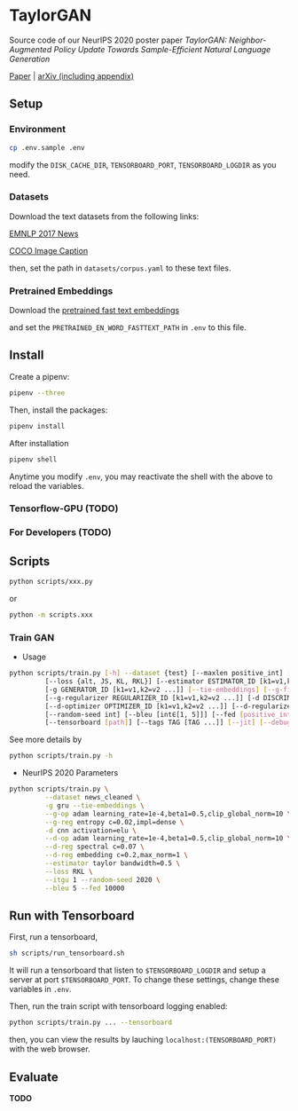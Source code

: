 # TaylorGAN

Source code of our NeurIPS 2020 poster paper *TaylorGAN: Neighbor-Augmented Policy Update Towards Sample-Efficient Natural Language Generation*

[Paper](https://neurips.cc/virtual/2020/public/poster_e1fc9c082df6cfff8cbcfff2b5a722ef.html) | [arXiv (including appendix)](https://arxiv.org/abs/2011.13527)

## Setup

### Environment

```bash
cp .env.sample .env
```

modify the `DISK_CACHE_DIR`, `TENSORBOARD_PORT`, `TENSORBOARD_LOGDIR` as you need.

### Datasets

Download the text datasets from the following links:

[EMNLP 2017 News](https://github.com/pclucas14/GansFallingShort/tree/master/real_data_experiments/data/news)

[COCO Image Caption](https://github.com/pclucas14/GansFallingShort/tree/master/real_data_experiments/data/coco)

then, set the path in `datasets/corpus.yaml` to these text files.

### Pretrained Embeddings

Download the [pretrained fast text embeddings](https://drive.google.com/file/d/1w4AXIWYAukPbs7CQrH7_gxxpToSaecp1/view?usp=sharing)

and set the `PRETRAINED_EN_WORD_FASTTEXT_PATH` in `.env` to this file.

## Install

Create a pipenv:

```bash
pipenv --three
```

Then, install the packages:

```bash
pipenv install
```

After installation

```bash
pipenv shell
```

Anytime you modify `.env`, you may reactivate the shell with the above to reload the variables.

### Tensorflow-GPU (**TODO**)

### For Developers (**TODO**)

## Scripts

```bash
python scripts/xxx.py
```

or

```bash
python -m scripts.xxx
```

### Train GAN

- Usage

```bash
python scripts/train.py [-h] --dataset {test} [--maxlen positive_int] [--vocab_size positive_int]
         [--loss {alt, JS, KL, RKL}] [--estimator ESTIMATOR_ID [k1=v1,k2=v2 ...]] [--d-steps int]
         [-g GENERATOR_ID [k1=v1,k2=v2 ...]] [--tie-embeddings] [--g-fix-embeddings] [--g-optimizer OPTIMIZER_ID [k1=v1,k2=v2 ...]]
         [--g-regularizer REGULARIZER_ID [k1=v1,k2=v2 ...]] [-d DISCRIMINATOR_ID [k1=v1,k2=v2 ...]] [--d-fix-embeddings]
         [--d-optimizer OPTIMIZER_ID [k1=v1,k2=v2 ...]] [--d-regularizer REGULARIZER_ID [k1=v1,k2=v2 ...]] [--epochs int] [--batch-size int]
         [--random-seed int] [--bleu [int∈[1, 5]]] [--fed [positive_int]] [--checkpoint-root path] [--serving-root path] [--save-period int]
         [--tensorboard [path]] [--tags TAG [TAG ...]] [--jit] [--debug] [--profile [path]]
```

See more details by

```bash
python scripts/train.py -h
```

- NeurIPS 2020 Parameters

```bash
python scripts/train.py \
         --dataset news_cleaned \
         -g gru --tie-embeddings \
         --g-op adam learning_rate=1e-4,beta1=0.5,clip_global_norm=10 \
         --g-reg entropy c=0.02,impl=dense \
         -d cnn activation=elu \
         --d-op adam learning_rate=1e-4,beta1=0.5,clip_global_norm=10 \
         --d-reg spectral c=0.07 \
         --d-reg embedding c=0.2,max_norm=1 \
         --estimator taylor bandwidth=0.5 \
         --loss RKL \
         --itgu 1 --random-seed 2020 \
         --bleu 5 --fed 10000
```

## Run with Tensorboard

First, run a tensorboard,

```sh
sh scripts/run_tensorboard.sh
```

It will run a tensorboard that listen to `$TENSORBOARD_LOGDIR` and setup a server at port `$TENSORBOARD_PORT`. To change these settings, change these variables in `.env`.

Then, run the train script with tensorboard logging enabled:

```bash
python scripts/train.py ... --tensorboard
```

then, you can view the results by lauching `localhost:(TENSORBOARD_PORT)` with the web browser.

## Evaluate

**TODO**
